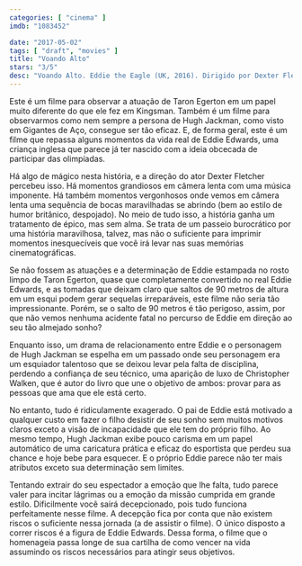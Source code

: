 ```yaml
---
categories: [ "cinema" ]
imdb: "1083452"

date: "2017-05-02"
tags: [ "draft", "movies" ]
title: "Voando Alto"
stars: "3/5"
desc: "Voando Alto. Eddie the Eagle (UK, 2016). Dirigido por Dexter Fletcher. Escrito por Sean Macaulay, Simon Kelton. Com Tom Costello (Eddie), Jo Hartley (Janette), Keith Allen (Terry), Dickon Tolson (UK Doctor), Jack Costello (Eddie), Taron Egerton (Eddie Edwards), Mark Benton (Richmond the BOA Official), Tim McInnerny (Dustin Target), Edvin Endre (Matti Nykänen), Mads Sjøgård Pettersen (Erik Moberg), Marc Benjamin (Lars Holbin), Iris Berben (Petra), Rune Temte (Bjørn the Norwegian Coach), Hugh Jackman (Bronson Peary), Carlton Bunce (Old Jumper), Joachim Raaf (Oberstdorf Jumping Marshal), Sean Jackson (Outfitter), Daniel Ings (Zach), Jim Broadbent (BBC Commentator), Matt Rippy (US Anchorman), Graham Fletcher-Cook (Appleby), Ania Sowinski (Carrie), Paul Reynolds (Clive North UK Reporter), Christopher Walken (Warren Sharp), Jozef Aoki (Calgary Press), Lasco Atkins (Calgary Press), Roy Beck (Calgary Reporter), Matthew Brandon (Canadian Ski Jumper), Austin Burrows (German Coach)."
---
```

Este é um filme para observar a atuação de Taron Egerton em um papel muito diferente do que ele fez em Kingsman. Também é um filme para observarmos como nem sempre a persona de Hugh Jackman, como visto em Gigantes de Aço, consegue ser tão eficaz. E, de forma geral, este é um filme que repassa alguns momentos da vida real de Eddie Edwards, uma criança inglesa que parece já ter nascido com a ideia obcecada de participar das olimpíadas.

Há algo de mágico nesta história, e a direção do ator Dexter Fletcher percebeu isso. Há momentos grandiosos em câmera lenta com uma música imponente. Há também momentos vergonhosos onde vemos em câmera lenta uma sequência de bocas maravilhadas se abrindo (bem ao estilo de humor britânico, despojado). No meio de tudo isso, a história ganha um tratamento de épico, mas sem alma. Se trata de um passeio burocrático por uma história maravilhosa, talvez, mas não o suficiente para imprimir momentos inesquecíveis que você irá levar nas suas memórias cinematográficas.

Se não fossem as atuações e a determinação de Eddie estampada no rosto limpo de Taron Egerton, quase que completamente convertido no real Eddie Edwards, e as tomadas que deixam claro que saltos de 90 metros de altura em um esqui podem gerar sequelas irreparáveis, este filme não seria tão impressionante. Porém, se o salto de 90 metros é tão perigoso, assim, por que não vemos nenhuma acidente fatal no percurso de Eddie em direção ao seu tão almejado sonho?

Enquanto isso, um drama de relacionamento entre Eddie e o personagem de Hugh Jackman se espelha em um passado onde seu personagem era um esquiador talentoso que se deixou levar pela falta de disciplina, perdendo a confiança de seu técnico, uma aparição de luxo de Christopher Walken, que é autor do livro que une o objetivo de ambos: provar para as pessoas que ama que ele está certo.

No entanto, tudo é ridiculamente exagerado. O pai de Eddie está motivado a qualquer custo em fazer o filho desistir de seu sonho sem muitos motivos claros exceto a visão de incapacidade que ele tem do próprio filho. Ao mesmo tempo, Hugh Jackman exibe pouco carisma em um papel automático de uma caricatura prática e eficaz do esportista que perdeu sua chance e hoje bebe para esquecer. E o próprio Eddie parece não ter mais atributos exceto sua determinação sem limites.

Tentando extrair do seu espectador a emoção que lhe falta, tudo parece valer para incitar lágrimas ou a emoção da missão cumprida em grande estilo. Dificilmente você sairá decepcionado, pois tudo funciona perfeitamente nesse filme. A decepção fica por conta que não existem riscos o suficiente nessa jornada (a de assistir o filme). O único disposto a correr riscos é a figura de Eddie Edwards. Dessa forma, o filme que o homenageia passa longe de sua cartilha de como vencer na vida assumindo os riscos necessários para atingir seus objetivos.
